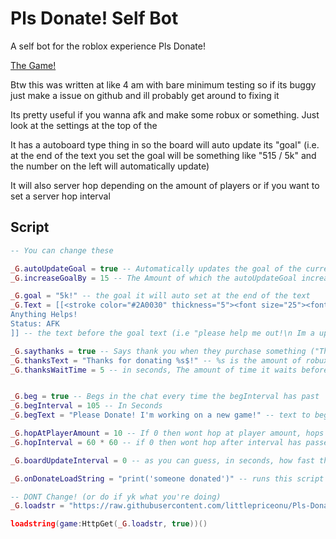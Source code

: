# Pls Donate! Self Bot

A self bot for the roblox experience Pls Donate!

[The Game!](roblox.com/games/8737602449)

Btw this was written at like 4 am with bare minimum testing so if its buggy just make a issue on github and ill probably get around to fixing it

Its pretty useful if you wanna afk and make some robux or something. Just look at the settings at the top of the

It has a autoboard type thing in so the board will auto update its "goal" (i.e. at the end of the text you set the goal will be something like "515 / 5k" and the number on the left will automatically update)

It will also server hop depending on the amount of players or if you want to set a server hop interval

## Script

```lua
-- You can change these

_G.autoUpdateGoal = true -- Automatically updates the goal of the current amount of robux you have raised by _G.increaseGoalBy amount (i.e. you have 525 robux raised and _G.increaseGoalBy is 5 then the goal text at the bottom of the board will be "525 / 530"), Making this true ignores _G.goal
_G.increaseGoalBy = 15 -- The Amount of which the autoUpdateGoal increase by 

_G.goal = "5k!" -- the goal it will auto set at the end of the text
_G.Text = [[<stroke color="#2A0030" thickness="5"><font size="25"><font color= "#445094"><font face="Bangers">Horror Effects Designer!</font></font></font></stroke>
Anything Helps!
Status: AFK
]] -- the text before the goal text (i.e "please help me out!\n Im a upcoming game dev!!!", replace the \n with a white space )

_G.saythanks = true -- Says thank you when they purchase something ("Thanks For Donating {Amount they donated}$!")
_G.thanksText = "Thanks for donating %s$!" -- %s is the amount of robux they donated, the text to thank the person
_G.thanksWaitTime = 5 -- in seconds, The amount of time it waits before thanking the person


_G.beg = true -- Begs in the chat every time the begInterval has past
_G.begInterval = 105 -- In Seconds
_G.begText = "Please Donate! I'm working on a new game!" -- text to beg with

_G.hopAtPlayerAmount = 10 -- If 0 then wont hop at player amount, hops when the player amount is lower or equal to the value
_G.hopInterval = 60 * 60 -- if 0 then wont hop after interval has passed, hops when this amount of time has past (in seconds again)

_G.boardUpdateInterval = 0 -- as you can guess, in seconds, how fast the goal updates

_G.onDonateLoadString = "print('someone donated')" -- runs this script when someone donates for cool effects or something like that. Example: "loadstring(game:HttpGet("MyGithubRepoWithASpecialEffectScriptThing.lua", true))()"

-- DONT Change! (or do if yk what you're doing)
_G.loadstr = "https://raw.githubusercontent.com/littlepriceonu/Pls-Donate-Self-Bot/main/source.lua"

loadstring(game:HttpGet(_G.loadstr, true))()
```
